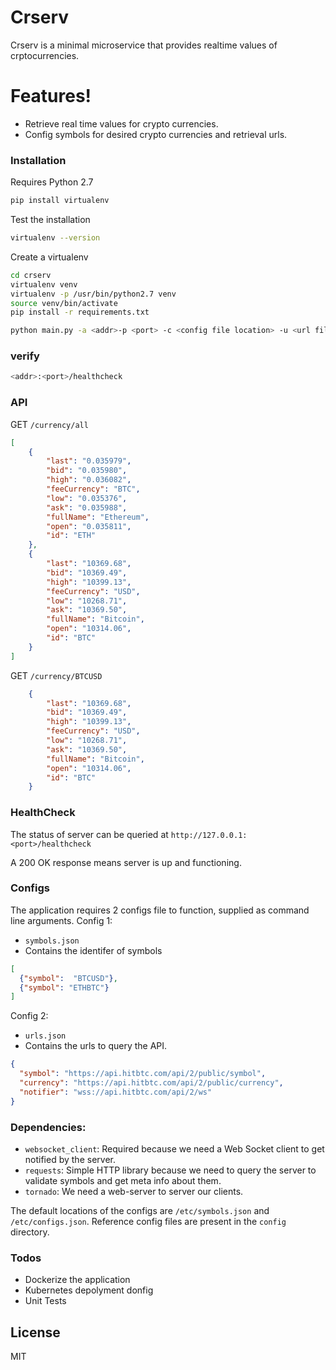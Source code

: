 # Crserv

Crserv is a minimal microservice that provides realtime values of crptocurrencies.

# Features!

  - Retrieve real time values for crypto currencies.
  - Config symbols for desired crypto currencies and retrieval urls.

### Installation
Requires Python 2.7
```sh
pip install virtualenv
```
Test the installation
```sh
virtualenv --version
```
Create a virtualenv
```sh
cd crserv
virtualenv venv
virtualenv -p /usr/bin/python2.7 venv
source venv/bin/activate
pip install -r requirements.txt

python main.py -a <addr>-p <port> -c <config file location> -u <url file location>
```
### verify
```sh
<addr>:<port>/healthcheck
```

### API
GET `/currency/all`
```json
[
    {
        "last": "0.035979",
        "bid": "0.035980",
        "high": "0.036082",
        "feeCurrency": "BTC",
        "low": "0.035376",
        "ask": "0.035988",
        "fullName": "Ethereum",
        "open": "0.035811",
        "id": "ETH"
    }, 
    {
        "last": "10369.68",
        "bid": "10369.49",
        "high": "10399.13",
        "feeCurrency": "USD",
        "low": "10268.71",
        "ask": "10369.50",
        "fullName": "Bitcoin",
        "open": "10314.06",
        "id": "BTC"
    }
]
```

GET `/currency/BTCUSD`
```json
    {
        "last": "10369.68",
        "bid": "10369.49",
        "high": "10399.13",
        "feeCurrency": "USD",
        "low": "10268.71",
        "ask": "10369.50",
        "fullName": "Bitcoin",
        "open": "10314.06",
        "id": "BTC"
    }
```

### HealthCheck
The status of server can be queried at `http://127.0.0.1:<port>/healthcheck`

A 200 OK response means server is up and functioning.

### Configs
The application requires 2 configs file to function, supplied as command line arguments.
Config 1: 
- `symbols.json`
- Contains the identifer of symbols


```json
[
  {"symbol":  "BTCUSD"},
  {"symbol": "ETHBTC"}
]
```

Config 2:
- `urls.json`
- Contains the urls to query the API.

```json
{
  "symbol": "https://api.hitbtc.com/api/2/public/symbol",
  "currency": "https://api.hitbtc.com/api/2/public/currency",
  "notifier": "wss://api.hitbtc.com/api/2/ws"
}
```

### Dependencies:
- `websocket_client`: Required because we need a Web Socket client to get notified by the server.
- `requests`: Simple HTTP library because we need to query the server to validate symbols and get meta info about them.
- `tornado`: We need a web-server to server our clients.

The default locations of the configs are `/etc/symbols.json` and `/etc/configs.json`. Reference config files are present in the `config` directory.

### Todos

 - Dockerize the application
 - Kubernetes depolyment donfig
 - Unit Tests

License
----

MIT

